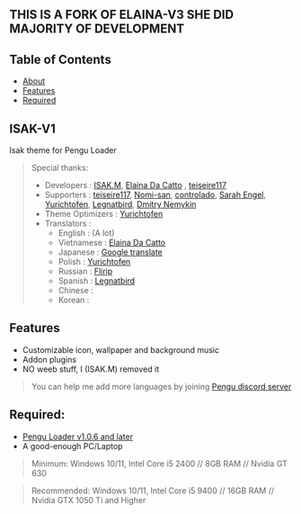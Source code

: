 ## THIS IS A FORK OF ELAINA-V3 SHE DID MAJORITY OF DEVELOPMENT
## Table of Contents
 - [About](#ISAKV1)
 - [Features](#features)
 - [Required](#required)

## ISAK-V1
Isak theme for Pengu Loader

> Special thanks:
>  - Developers       : [ISAK.M](https://github.com/ISAKEM), [Elaina Da Catto](https://github.com/Elaina69) , [teiseire117](https://github.com/teisseire117)
>  - Supporters       : [teiseire117](https://github.com/teisseire117), [Nomi-san](https://github.com/nomi-san), [controlado](https://github.com/controlado), [Sarah Engel](https://github.com/PrincessAkira), [Yurichtofen](https://github.com/Yurichtofen), [Legnatbird](https://github.com/Legnatbird), [Dmitry Nemykin](https://github.com/DmitryFisk)
>  - Theme Optimizers : [Yurichtofen](https://github.com/Yurichtofen)
>  - Translators      : 
>    + English : (A lot)
>    + Vietnamese : [Elaina Da Catto](https://github.com/Elaina69)
>    + Japanese   : [Google translate](https://translate.google.com/)
>    + Polish     : [Yurichtofen](https://github.com/Yurichtofen)
>    + Russian    : [Flirip](https://github.com/Flirip)
>    + Spanish    : [Legnatbird](https://github.com/Legnatbird)
>    + Chinese    : []()
>    + Korean     : []()

## Features
 - Customizable icon, wallpaper and background music
 - Addon plugins
 - NO weeb stuff, I (ISAK.M) removed it

> You can help me add more languages by joining [Pengu discord server](https://chat.pengu.lol/)

## Required: 
 - [Pengu Loader v1.0.6 and later](https://github.com/PenguLoader/PenguLoader/releases)
 - A good-enough PC/Laptop

> Minimum: Windows 10/11, Intel Core i5 2400 // 8GB RAM // Nvidia GT 630

> Recommended: Windows 10/11, Intel Core i5 9400 // 16GB RAM // Nvidia GTX 1050 Ti and Higher
